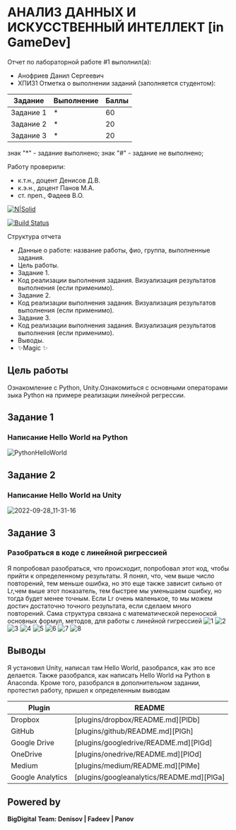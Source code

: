 # АНАЛИЗ ДАННЫХ И ИСКУССТВЕННЫЙ ИНТЕЛЛЕКТ [in GameDev]
Отчет по лабораторной работе #1 выполнил(а):
- Анофриев Данил Сергеевич
- ХПИ31
Отметка о выполнении заданий (заполняется студентом):

| Задание | Выполнение | Баллы |
| ------ | ------ | ------ |
| Задание 1 | * | 60 |
| Задание 2 | * | 20 |
| Задание 3 | * | 20 |

знак "*" - задание выполнено; знак "#" - задание не выполнено;

Работу проверили:
- к.т.н., доцент Денисов Д.В.
- к.э.н., доцент Панов М.А.
- ст. преп., Фадеев В.О.

[![N|Solid](https://cldup.com/dTxpPi9lDf.thumb.png)](https://nodesource.com/products/nsolid)

[![Build Status](https://travis-ci.org/joemccann/dillinger.svg?branch=master)](https://travis-ci.org/joemccann/dillinger)

Структура отчета

- Данные о работе: название работы, фио, группа, выполненные задания.
- Цель работы.
- Задание 1.
- Код реализации выполнения задания. Визуализация результатов выполнения (если применимо).
- Задание 2.
- Код реализации выполнения задания. Визуализация результатов выполнения (если применимо).
- Задание 3.
- Код реализации выполнения задания. Визуализация результатов выполнения (если применимо).
- Выводы.
- ✨Magic ✨

## Цель работы
Ознакомление с Python, Unity.Ознакомиться с основными операторами зыка Python на примере реализации линейной регрессии. 

## Задание 1
### Написание Hello World на Python

![PythonHelloWorld](https://user-images.githubusercontent.com/86101819/193023231-7a0ea4bd-3c95-480b-a4cf-437248d47b33.PNG)


## Задание 2
### Написание Hello World на Unity

![2022-09-28_11-31-16](https://user-images.githubusercontent.com/86101819/193023350-812d636b-c256-47fd-83cc-628abf1bcef6.png)

## Задание 3
### Разобраться в коде с линейной ригрессией 
Я попробовал разобраться, что происходит, попробовал этот код, чтобы прийти к определенному результаты. Я понял, что, чем выше число повторений, тем меньше ошибка, но это еще также зависит сильно от Lr,чем выше этот показатель, тем быстрее мы уменьшаем ошибку, но тогда будет менее точным. Если Lr очень маленькое, то мы можем достич достаточно точного результата, если сделаем много повторений. Сама структура связана с математической переноской основных формул, методов, для работы с линейной гигрессией
![1](https://user-images.githubusercontent.com/86101819/193025470-9aa03053-10eb-45a6-9579-60a46d1c343b.PNG)
![2](https://user-images.githubusercontent.com/86101819/193025472-a0a037aa-4f48-44bc-853d-933ad4716079.PNG)
![3](https://user-images.githubusercontent.com/86101819/193025449-a2930d15-9571-49e0-aa85-2481a2b08b19.PNG)
![4](https://user-images.githubusercontent.com/86101819/193025456-3ab5bbb9-a3af-4bb6-84d6-fb31ea289afe.PNG)
![5](https://user-images.githubusercontent.com/86101819/193025459-d4ea4da0-1b5f-4bb3-a123-75c0905e6e81.PNG)
![6](https://user-images.githubusercontent.com/86101819/193025462-08000083-4ed9-426c-bbaf-924c09af12a5.PNG)
![7](https://user-images.githubusercontent.com/86101819/193025465-9551e1cd-edfe-49b3-848b-0619bfa2a6fb.PNG)
![8](https://user-images.githubusercontent.com/86101819/193025466-3d7ff506-e3b8-4a35-8910-1def02d2c1c0.PNG)

## Выводы

Я установил Unity, написал там Hello World, разобрался, как это все делается. Также разобрался, как написать Hello World на Python в Anaconda. Кроме того, разобрался в дополнительном задании, протестил работу, пришел к определенным выводам

| Plugin | README |
| ------ | ------ |
| Dropbox | [plugins/dropbox/README.md][PlDb] |
| GitHub | [plugins/github/README.md][PlGh] |
| Google Drive | [plugins/googledrive/README.md][PlGd] |
| OneDrive | [plugins/onedrive/README.md][PlOd] |
| Medium | [plugins/medium/README.md][PlMe] |
| Google Analytics | [plugins/googleanalytics/README.md][PlGa] |

## Powered by

**BigDigital Team: Denisov | Fadeev | Panov**
